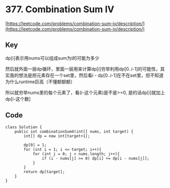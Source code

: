 # 377. Combination Sum IV
[https://leetcode.com/problems/combination-sum-iv/description/](https://leetcode.com/problems/combination-sum-iv/description/)

## Key
dp[i]表示用nums可以组成sum为i的可能为多少

然后就外面一层dp循环，里面一层用来计算dp[i]穷举利用dp[0..i-1]的可能性，其实我的想法是把元素存在一个set里，然后看i - dp[0..i-1]在不在set里，但不知道为什么runtime巨高（不懂额额额）

所以就穷举nums里的每个元素了，看(i-这个元素)是不是>=0, 是的话dp[i]就加上dp[i-这个数]



## Code
```
class Solution {
    public int combinationSum4(int[] nums, int target) {
        int[] dp = new int[target+1];
        
        dp[0] = 1;
        for (int i = 1; i <= target; i++){
            for (int j = 0; j < nums.length; j++){
                if (i - nums[j] >= 0) dp[i] += dp[i - nums[j]];
            }
        }
        return dp[target];
    }
}
```
